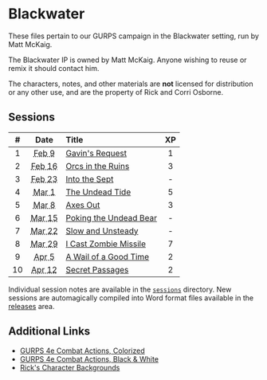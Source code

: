 # Blackwater

These files pertain to our GURPS campaign in the Blackwater setting, run by Matt McKaig.

The Blackwater IP is owned by Matt McKaig.
Anyone wishing to reuse or remix it should contact him.

The characters, notes, and other materials are **not** licensed for distribution or any other use, and are the property of Rick and Corri Osborne.

## Sessions

| # | Date | Title | XP |
| :---: | :---: | :--- | :---: |
| 1 | <abbr title="2020-02-09">Feb 9</abbr> | [Gavin's Request](./sessions/2020-02-09-gavins-request-northunder.md) | 1 |
| 2 | <abbr title="2020-02-16">Feb 16</abbr> | [Orcs in the Ruins](./sessions/2020-02-16-orcs-in-the-ruins.md) | 3 |
| 3 | <abbr title="2020-02-23">Feb 23</abbr> | [Into the Sept](./sessions/2020-02-23-into-the-sept.md) | - |
| 4 | <abbr title="2020-03-01">Mar 1</abbr> | [The Undead Tide](./sessions/2020-03-01-the-undead-tide.md) | 5 |
| 5 | <abbr title="2020-03-08">Mar 8</abbr> | [Axes Out](./sessions/2020-03-08-axes-out.md) | 3 |
| 6 | <abbr title="2020-03-15">Mar 15</abbr> | [Poking the Undead Bear](./sessions/2020-03-15-poking-the-undead-bear.md) | - |
| 7 | <abbr title="2020-03-22">Mar 22</abbr> | [Slow and Unsteady](./sessions/2020-03-22-slow-and-unsteady.md) | - |
| 8 | <abbr title="2020-03-29">Mar 29</abbr> | [I Cast Zombie Missile](./sessions/2020-03-29-i-cast-zombie-missile.md) | 7 |
| 9 | <abbr title="2020-04-05">Apr 5</abbr> | [A Wail of a Good Time](./sessions/2020-04-05-a-wail-of-a-good-time.md) | 2 |
| 10 | <abbr title="2020-04-12">Apr 12</abbr> | [Secret Passages](./sessions/2020-04-12-secret-passages.md) | 2 |

Individual session notes are available in the [`sessions`](./sessions) directory.
New sessions are automagically compiled into Word format files available in the [releases](https://github.com/rickosborne/ttrpg/releases) area.

## Additional Links

* [GURPS 4e Combat Actions, Colorized](https://docs.google.com/drawings/u/0/d/1pnqf3oE2S04ZFnGJ5rc2d9WqsWGR5MyqlbzSEGotoqg/edit)
* [GURPS 4e Combat Actions, Black & White](https://docs.google.com/drawings/d/1QrNcPHtXO0Q_IlroUOFpOkRMhUKJu6gCc8zfV3TEmsI/edit)
* [Rick's Character Backgrounds](https://docs.google.com/document/d/1OeipBkEh1d2vbf5vHq0K4Q2kqwYF2oFt6QOlik1BAso/edit?usp=sharing)
